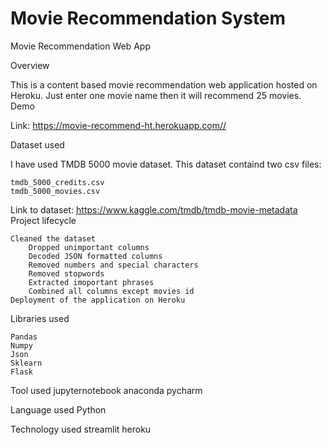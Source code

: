# Movie Recommendation System

Movie Recommendation Web App

Overview

This is a content based movie recommendation web application hosted on Heroku. Just enter one movie name then it will recommend 25 movies.
Demo

Link: https://movie-recommend-ht.herokuapp.com//

Dataset used

I have used TMDB 5000 movie dataset.
This dataset containd two csv files:

    tmdb_5000_credits.csv
    tmdb_5000_movies.csv

Link to dataset: https://www.kaggle.com/tmdb/tmdb-movie-metadata
Project lifecycle

    Cleaned the dataset
        Dropped unimportant columns
        Decoded JSON formatted columns
        Removed numbers and special characters
        Removed stopwords
        Extracted imoportant phrases
        Combined all columns except movies id
    Deployment of the application on Heroku

Libraries used

    Pandas
    Numpy
    Json
    Sklearn
    Flask
    
Tool used
  jupyternotebook
  anaconda
  pycharm

Language used
  Python
  
Technology used
  streamlit
  heroku
  
  
